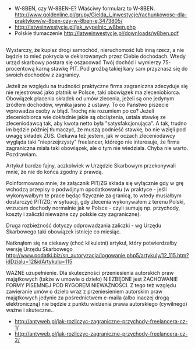 - W-8BEN, czy W-8BEN-E? Właściwy formularz to W-8BEN. http://www.goldenline.pl/grupy/Gielda_i_inwestycje/rachunkowosc-dla-praktykow/w-8ben-czy-w-8ben-e,3473805/
- http://latweinwestycje.pl/jak_wypelnic_w8ben.php
- Polskie tłumaczenie http://latweinwestycje.pl/downloads/w8ben.pdf

##

Wystarczy, że kupisz drogi samochód, nieruchomość lub inną rzecz, a nie będzie to mieć pokrycia w deklarowanych przez Ciebie dochodach. Wtedy urząd skarbowy postara się oszacować Twój dochód i wymierzy 75-procentową karną stawkę PIT. Pod groźbą takiej kary sam przyznasz się do swoich dochodów z zagranicy.


Jeżeli ze względu na trudności praktyczne firma zagraniczna zdecyduje się nie rejestrować jako płatnik w Polsce, taki obowiązek ma zleceniobiorca. Obowiązek płacenia składek od umów zlecenia, jeżeli są one jedynym źródłem dochodów, wynika jasno z ustawy. To co Państwo piszecie wprowadza osoby w błąd. Trochę nie rozumiem po co? Jeżeli zleceniobiorca wie dokładnie jakie są obciążenia, ustala stawkę ze zleceniodawcą tak, aby kwota netto była "satysfakcjonująca". A tak, trudno im będzie później tłumaczyć, że muszą podnieść stawkę, bo nie wzięli pod uwagę składek ZUS. Ciekawa też jestem, jak w oczach zleceniodawcy wygląda taki "nieprzejrzysty" freelancer, którego nie interesuje, że firma zagraniczna miała taki obowiązek, ale o tym nie wiedziała. Chyba nie warto. Pozdrawiam.


Artykuł bardzo fajny, aczkolwiek w Urzędzie Skarbowym przekonywali mnie, że nie do końca zgodny z prawdą.

Poinformowano mnie, że załącznik PIT/ZG składa się wyłącznie gdy w grę wchodzą przepisy o podwójnym opodatkowaniu (w praktyce - jeśli wykonywałbym te prace będąc fizycznie za granicą, to wtedy musiałbym dostarczyć PIT/ZG; w sytuacji, gdy zlecenia wykonywałem z terenu Polski, wrzucam dochody normalnie jak w Polsce - czyli sumuję np. przychody, koszty i zaliczki nieważne czy polskie czy zagraniczne).

Druga rozbieżność dotyczy odprowadzania zaliczki - wg Urzędu Skarbowego taki obowiązek istnieje co miesiąc.

Natknąłem się na ciekawy (choć kilkuletni) artykuł, który potwierdzałby wersję Urzędu Skarbowego http://www.podatki.biz/sn_autoryzacja/logowanie.php5/artykuly/12_115.htm?idDzialu=12&idArtykulu=115


WAŻNE uzupełnienie. Dla skuteczności przeniesienia autorskich praw majątkowych (także w umowie o dzieło) NIEZBĘDNE jest ZACHOWANIE FORMY PISEMNEJ POD RYGOREM NIEWAŻNOŚCI. Z tego też względu zawieranie umów o dzieło wraz z przeniesieniem autorskim praw majątkowych jedynie za pośrednictwem e-maila (albo inaczej drogą elektroniczną) nie będzie z punktu widzenia prawa autorskiego (cywilnego) ważne i skuteczne..

- http://antyweb.pl/jak-rozliczyc-zagraniczne-przychody-freelancera-cz-1/
- http://antyweb.pl/jak-rozliczyc-zagraniczne-przychody-freelancera-cz-2/

